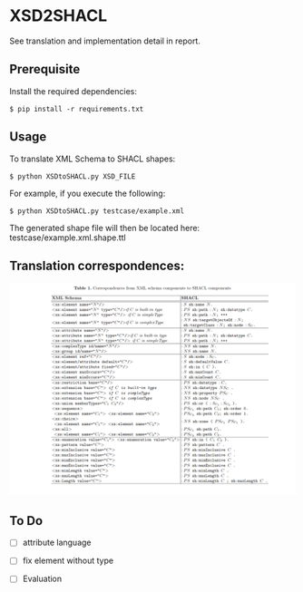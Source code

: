 # XSD2SHACL

See translation and implementation detail in report.

## Prerequisite

Install the required dependencies:

```
$ pip install -r requirements.txt
```

## Usage

To translate XML Schema to SHACL shapes:

```
$ python XSDtoSHACL.py XSD_FILE
```

For example, if you execute the following:

```
$ python XSDtoSHACL.py testcase/example.xml
```

The generated shape file will then be located here: testcase/example.xml.shape.ttl

## Translation correspondences:

<div align="center">
  <img src="image/image.png">
</div>


## To Do

- [ ] attribute language
- [ ] fix element without type
- [ ] Evaluation 



